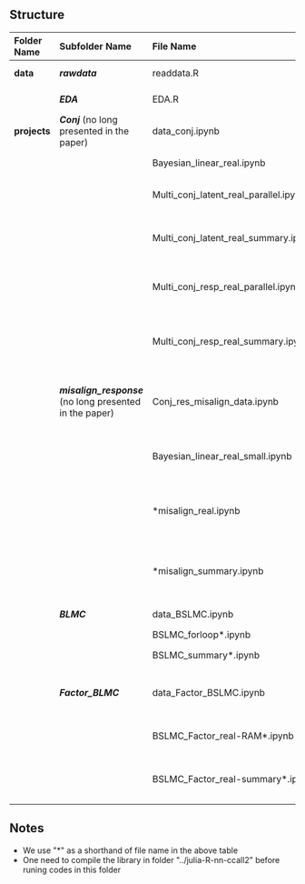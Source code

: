 


Structure
---------
|Folder Name |Subfolder Name | File Name|     Intro            |
|:----- |:----- |:----- |:-------------- |
|**data**|***rawdata***| readdata.R | download rawdata|
|    |***EDA***| EDA.R | exploratory data analysis|                               |
|**projects**|***Conj*** (no long presented in the paper)| data_conj.ipynb | Precalculation for conjugate models|
|        |      | Bayesian_linear_real.ipynb | Bayesian linear model |
|        |      | Multi_conj_latent_real_parallel.ipynb | Multivariate conjugate latent model |
|        |      | Multi_conj_latent_real_summary.ipynb | Summary for multivariate conjugate latent model |
|        |      | Multi_conj_resp_real_parallel.ipynb | Multivariate conjugate response model |
|        |      | Multi_conj_resp_real_summary.ipynb | Summary for multivariate conjugate response model |
|        |***misalign_response*** (no long presented in the paper)|Conj_res_misalign_data.ipynb | Precalculation for conjugate response model with misalignment|
|        |      |Bayesian_linear_real_small.ipynb | Bayesian linear model for subset of whole data|
|        |      | *misalign_real.ipynb | Multivariate conjugate response model with misalignment |
|        |      | *misalign_summary.ipynb | Summary for onjugate response model with misalignment |
|        |***BLMC***| data_BSLMC.ipynb | Precalculation for BSLMC|
|        |      | BSLMC_forloop*.ipynb | BLMC model |
|        |      | BSLMC_summary*.ipynb | Summary for BLMC model |
|        |***Factor_BLMC***|data_Factor_BSLMC.ipynb | Precalculation for BLMC with diagonal Sigma|
|        |      | BSLMC_Factor_real-RAM*.ipynb | BLMC model with diagonal Sigma |
|        |      | BSLMC_Factor_real-summary*.ipynb | Summary for BLMC model with diagonal Sigma |


Notes
---------
* We use "*" as a shorthand of file name in the above table 
* One need to compile the library in folder "../julia-R-nn-ccall2" before runing codes in this folder


